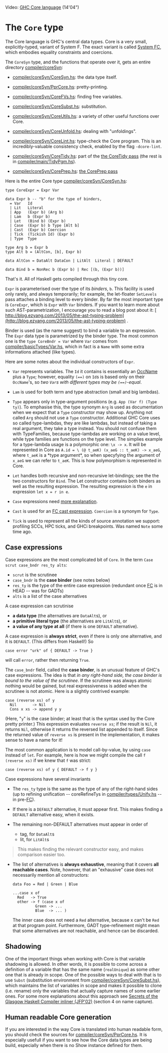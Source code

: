 
Video: [ GHC Core language](http://www.youtube.com/watch?v=EQA69dvkQIk&list=PLBkRCigjPwyeCSD_DFxpd246YIF7_RDDI) (14'04")

# The `Core` type


The Core language is GHC's central data types.  Core is a very small, explicitly-typed, variant of System F.  The exact variant is called [System FC](commentary/compiler/fc), which embodies equality constraints and coercions.


The `CoreSyn` type, and the functions that operate over it, gets an entire directory [compiler/coreSyn](/trac/ghc/browser/ghc/compiler/coreSyn):

- [compiler/coreSyn/CoreSyn.hs](/trac/ghc/browser/ghc/compiler/coreSyn/CoreSyn.hs): the data type itself.

- [compiler/coreSyn/PprCore.hs](/trac/ghc/browser/ghc/compiler/coreSyn/PprCore.hs): pretty-printing.
- [compiler/coreSyn/CoreFVs.hs](/trac/ghc/browser/ghc/compiler/coreSyn/CoreFVs.hs): finding free variables.
- [compiler/coreSyn/CoreSubst.hs](/trac/ghc/browser/ghc/compiler/coreSyn/CoreSubst.hs): substitution.
- [compiler/coreSyn/CoreUtils.hs](/trac/ghc/browser/ghc/compiler/coreSyn/CoreUtils.hs): a variety of other useful functions over Core.

- [compiler/coreSyn/CoreUnfold.hs](/trac/ghc/browser/ghc/compiler/coreSyn/CoreUnfold.hs): dealing with "unfoldings".

- [compiler/coreSyn/CoreLint.hs](/trac/ghc/browser/ghc/compiler/coreSyn/CoreLint.hs): type-check the Core program. This is an incredibly-valuable consistency check, enabled by the flag `-dcore-lint`.

- [compiler/coreSyn/CoreTidy.hs](/trac/ghc/browser/ghc/compiler/coreSyn/CoreTidy.hs): part of the [the CoreTidy pass](commentary/compiler/hsc-main) (the rest is in [compiler/main/TidyPgm.hs](/trac/ghc/browser/ghc/compiler/main/TidyPgm.hs)).
- [compiler/coreSyn/CorePrep.hs](/trac/ghc/browser/ghc/compiler/coreSyn/CorePrep.hs): [the CorePrep pass](commentary/compiler/hsc-main)


Here is the entire Core type [compiler/coreSyn/CoreSyn.hs](/trac/ghc/browser/ghc/compiler/coreSyn/CoreSyn.hs):

```wiki
type CoreExpr = Expr Var

data Expr b	-- "b" for the type of binders, 
  = Var	  Id
  | Lit   Literal
  | App   (Expr b) (Arg b)
  | Lam   b (Expr b)
  | Let   (Bind b) (Expr b)
  | Case  (Expr b) b Type [Alt b]
  | Cast  (Expr b) Coercion
  | Tick  (Tickish Id) (Expr b)
  | Type  Type

type Arg b = Expr b
type Alt b = (AltCon, [b], Expr b)

data AltCon = DataAlt DataCon | LitAlt  Literal | DEFAULT

data Bind b = NonRec b (Expr b) | Rec [(b, (Expr b))]
```


That's it.  All of Haskell gets compiled through this tiny core.

`Expr` is parameterised over the type of its *binders*, `b`.  This facility is used only rarely, and always temporarily; for example, the let-floater `SetLevels` pass attaches a binding level to every binder.  By far the most important type is `CoreExpr`, which is `Expr` with `Var` binders.
If you want to learn more about such AST-parametrization, I encourage you to read a blog post about it: [ http://blog.ezyang.com/2013/05/the-ast-typing-problem](http://blog.ezyang.com/2013/05/the-ast-typing-problem) .


Binder is used (as the name suggest) to bind a variable to an expression. The `Expr` data type is parametrized by the binder type. The most common one is the `type CoreBndr = Var` where `Var` comes from [compiler/basicTypes/Var.hs](/trac/ghc/browser/ghc/compiler/basicTypes/Var.hs), which in fact is a `Name` with some extra informations attached (like types).


Here are some notes about the individual constructors of `Expr`.

- `Var` represents variables.  The `Id` it contains is essentially an [OccName](commentary/compiler/rdr-name-type#the-occname-type) plus a `Type`; however, equality `(==)` on `Id`s is based only on their `OccName`'s, so *two `Var`s with different types may be `(==)`-equal*.

- `Lam` is used for both term and type abstraction (small and big lambdas).

- `Type` appears only in type-argument positions (e.g. `App (Var f) (Type ty)`).  To emphasise this, the type synonym `Arg` is used as documentation when we expect that a `Type` constructor may show up.  Anything not called `Arg` should not use a `Type` constructor. Additional GHC Core uses so called type-lambdas, they are like lambdas, but instead of taking a real argument, they take a type instead. You should not confuse them with TypeFamilies, because type-lambdas are working on a value level, while type families are functions on the type level. The simplies example for a type-lambda usage is a polymorphic one: `\x -> x`. It will be represented in Core as `A.id = \ (@ t_aeK) (x_aeG :: t_aeK) -> x_aeG`, where `t_aeK` is a \*type argument\*, so when specyfying the argument of `x_aeG` we can refer to `t_aeK`. This is how polymorphism is represented in Core.

- `Let` handles both recursive and non-recursive let-bindings; see the the two constructors for `Bind`. The Let constructor contains both binders as well as the resulting expression. The resulting expression is the `e` in expression `let x = r in e`.

- `Case` expressions need [more explanation](commentary/compiler/core-syn-type#case-expressions).

- `Cast` is used for an [FC cast expression](commentary/compiler/fc).  `Coercion` is a synonym for `Type`.

- `Tick` is used to represent all the kinds of source annotation we support: profiling SCCs, HPC ticks, and GHCi breakpoints. Was named `Note` some time ago.

## Case expressions


Case expressions are the most complicated bit of `Core`.  In the term `Case scrut case_bndr res_ty alts`:

- `scrut` is the scrutinee
- `case_bndr` is the **case binder** (see notes below)
- `res_ty` is the type of the entire case expression (redundant once [FC](commentary/compiler/fc) is in HEAD -- was for GADTs)
- `alts` is a list of the case alternatives


A case expression can scrutinise 

- **a data type** (the alternatives are `DataAlt`s), or 
- **a primitive literal type** (the alternatives are `LitAlt`s), or 
- **a value of any type at all** (if there is one `DEFAULT` alternative).


A case expression is **always strict**, even if there is only one alternative, and it is `DEFAULT`.  (This differs from Haskell!)  So

```wiki
case error "urk" of { DEFAULT -> True }
```


will call `error`, rather then returning `True`.


The `case_bndr` field, called the **case binder**, is an unusual feature of GHC's case expressions.
The idea is that *in any right-hand side, the case binder is bound to the value of the scrutinee*. If the
scrutinee was always atomic nothing would be gained, but real expressiveness is added when the scrutinee is not atomic.
Here is a slightly contrived example:

```wiki
case (reverse xs) of y 
  Nil       -> Nil
  Cons x xs -> append y y
```


(Here, "`y`" is the case binder; at least that is the syntax used by the Core pretty printer.)
This expression evaluates `reverse xs`; if the result is `Nil`, it returns
`Nil`, otherwise it returns the reversed list appended to itself.  Since
the returned value of `reverse xs` is present in the implementation, it makes
sense to have a name for it!


The most common application is to model call-by-value, 
by using `case` instead of `let`. For example, here is how we might compile
the call `f (reverse xs)` if we knew that `f` was strict:

```wiki
case (reverse xs) of y { DEFAULT -> f y }
```


Case expressions have several invariants

- The `res_ty` type is the same as the type of any of the right-hand sides (up to refining unification -- coreRefineTys in [compiler/types/Unify.hs](/trac/ghc/browser/ghc/compiler/types/Unify.hs) -- in pre-[FC](commentary/compiler/fc)).

- If there is a `DEFAULT` alternative, it must appear first.  This makes finding a `DEFAULT` alternative easy, when it exists.

- The remaining non-DEFAULT alternatives must appear in order of

  - tag, for `DataAlt`s
  - lit, for `LitAlt`s

>
> This makes finding the relevant constructor easy, and makes comparison easier too.

- The list of alternatives is **always exhaustive**, meaning that it covers **all reachable cases**.  Note, however, that an "exhausive" case does not necessarily mention all constructors:

  ```wiki
  data Foo = Red | Green | Blue

  ...case x of 
  	Red   -> True
  	other -> f (case x of 
  			Green -> ...
  			Blue  -> ... )
  ```

  The inner case does not need a `Red` alternative, because x can't be `Red` at that program point. Furthermore, GADT type-refinement might mean that some alternatives are not reachable, and hence can be discarded.  

## Shadowing


One of the important things when working with Core is that variable shadowing is
allowed. In other words, it is possible to come across a definition of a
variable that has the same name (`realUnique`) as some other one that is
already in scope. One of the possible ways to deal with that is to
use `Subst` (substitution environment from
[compiler/coreSyn/CoreSubst.hs](/trac/ghc/browser/ghc/compiler/coreSyn/CoreSubst.hs)), which maintains the list of
variables in scope and makes it possible to clone (i.e. rename) only the
variables that actually capture names of some earlier ones. For some more
explanations about this approach see 
[ Secrets of the Glasgow Haskell Compiler inliner (JFP'02)](http://research.microsoft.com/%7Esimonpj/Papers/inlining/index.htm)
(section 4 on name capture).

## Human readable Core generation


If you are interested in the way Core is translated into human readable form, you should check the sources for [compiler/coreSyn/PprCore.hs](/trac/ghc/browser/ghc/compiler/coreSyn/PprCore.hs). It is especially usefull if you want to see how the Core data types are being build, especially when there is no Show instance defined for them.
